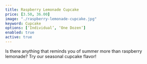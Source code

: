 ```yaml
---
title: Raspberry Lemonade Cupcake
price: [3.50, 36.00]
image: "./raspberry-lemonade-cupcake.jpg"
keyword: Cupcake
options: [‘Individual’, ‘One Dozen’]
enabled: true
active: true
---
```

Is there anything that reminds you of summer more than raspberry lemonade? Try our seasonal cupcake flavor!

